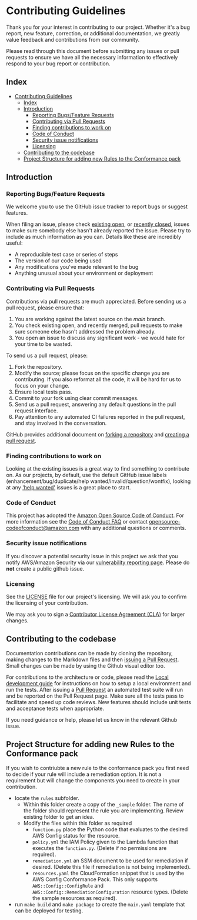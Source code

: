 # Contributing Guidelines

Thank you for your interest in contributing to our project. Whether it's a bug
report, new feature, correction, or additional documentation, we greatly value
feedback and contributions from our community.

Please read through this document before submitting any issues or pull requests
to ensure we have all the necessary information to effectively respond to your
bug report or contribution.

## Index

- [Contributing Guidelines](#contributing-guidelines)
  - [Index](#index)
  - [Introduction](#introduction)
    - [Reporting Bugs/Feature Requests](#reporting-bugsfeature-requests)
    - [Contributing via Pull Requests](#contributing-via-pull-requests)
    - [Finding contributions to work on](#finding-contributions-to-work-on)
    - [Code of Conduct](#code-of-conduct)
    - [Security issue notifications](#security-issue-notifications)
    - [Licensing](#licensing)
  - [Contributing to the codebase](#contributing-to-the-codebase)
  - [Project Structure for adding new Rules to the Conformance pack](#project-structure-for-adding-new-rules-to-the-conformance-pack)

## Introduction

### Reporting Bugs/Feature Requests

We welcome you to use the GitHub issue tracker to report bugs or suggest
features.

When filing an issue, please check
[existing open](https://github.com/TBC), or
[recently closed](https://github.com/TBC),
issues to make sure somebody else hasn't already reported the issue. Please try
to include as much information as you can. Details like these are incredibly
useful:

- A reproducible test case or series of steps
- The version of our code being used
- Any modifications you've made relevant to the bug
- Anything unusual about your environment or deployment

### Contributing via Pull Requests

Contributions via pull requests are much appreciated. Before sending us a pull
request, please ensure that:

1. You are working against the latest source on the _main_ branch.
2. You check existing open, and recently merged, pull requests to make sure
   someone else hasn't addressed the problem already.
3. You open an issue to discuss any significant work - we would hate for your
   time to be wasted.

To send us a pull request, please:

1. Fork the repository.
2. Modify the source; please focus on the specific change you are contributing.
   If you also reformat all the code, it will be hard for us to focus on your
   change.
3. Ensure local tests pass.
4. Commit to your fork using clear commit messages.
5. Send us a pull request, answering any default questions in the pull request
   interface.
6. Pay attention to any automated CI failures reported in the pull request, and
   stay involved in the conversation.

GitHub provides additional document on
[forking a repository](https://help.github.com/articles/fork-a-repo/) and
[creating a pull request](https://help.github.com/articles/creating-a-pull-request/).

### Finding contributions to work on

Looking at the existing issues is a great way to find something to contribute
on. As our projects, by default, use the default GitHub issue labels
(enhancement/bug/duplicate/help wanted/invalid/question/wontfix), looking at any
['help wanted'](https://github.com/TBC)
issues is a great place to start.

### Code of Conduct

This project has adopted the
[Amazon Open Source Code of Conduct](https://aws.github.io/code-of-conduct). For
more information see the
[Code of Conduct FAQ](https://aws.github.io/code-of-conduct-faq) or contact
opensource-codeofconduct@amazon.com with any additional questions or comments.

### Security issue notifications

If you discover a potential security issue in this project we ask that you
notify AWS/Amazon Security via our
[vulnerability reporting page](http://aws.amazon.com/security/vulnerability-reporting/).
Please do **not** create a public github issue.

### Licensing

See the
[LICENSE](https://github.com/TBC)
file for our project's licensing. We will ask you to confirm the licensing of
your contribution.

We may ask you to sign a
[Contributor License Agreement (CLA)](http://en.wikipedia.org/wiki/Contributor_License_Agreement)
for larger changes.

## Contributing to the codebase

Documentation contributions can be made by cloning the repository, making
changes to the Markdown files and then
[issuing a Pull Request](#contributing-via-pull-requests). Small changes can be
made by using the Github visual editor too.

For contributions to the architecture or code, please read the
[Local development guide](docs/LOCAL_DEVELOPMENT.md) for instructions on how to
setup a local environment and run the tests. After issuing a
[Pull Request](#contributing-via-pull-requests) an automated test suite will run
and be reported on the Pull Request page. Make sure all the tests pass to
facilitate and speed up code reviews. New features should include unit tests and
acceptance tests when appropriate.

If you need guidance or help, please let us know in the relevant Github issue.

## Project Structure for adding new Rules to the Conformance pack

If you wish to contriubte a new rule to the conformance pack you first need to decide if your rule
will include a remediation option. It is not a requirement but will change the components you need
to create in your contribution.

- locate the `rules` subfolder.
  - Within this folder create a copy of the `_sample` folder. The name of the folder should represent the rule you are implementing. Review existing folder to get an idea.
  - Modify the files within this folder as required
    - `function.py` place the Python code that evaluates to the desired AWS Config status for the resource.
    - `policy.yml` the IAM Policy given to the Lambda function that executes the `function.py`. (Delete if no permissions are required).
    - `remediation.yml` an SSM document to be used for remediation if desired. (Delete this file if remediation is not being implemented).
    - `resources.yaml` the CloudFormation snippet that is used by the AWS Config Conformance Pack. This only supports `AWS::Config::ConfigRule` and `AWS::Config::RemediationConfiguration` resource types. (Delete the sample resources as required).
- run `make build` and `make package` to create the `main.yaml` template that can be deployed for testing.
